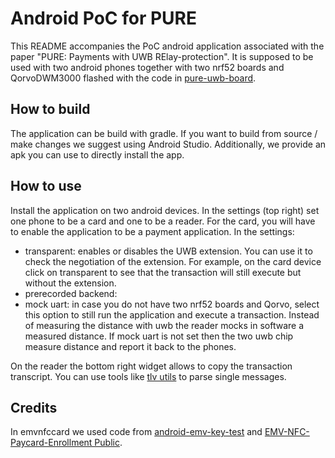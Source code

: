# Android PoC for PURE

This README accompanies the PoC android application associated with the paper "PURE: Payments with UWB RElay-protection".
It is supposed to be used with two android phones together with two nrf52 boards and QorvoDWM3000 flashed with the code in [pure-uwb-board](add-link).

## How to build
The application can be build with gradle. If you want to build from source / make changes we suggest using Android Studio. Additionally, we provide an apk you can use to directly install the app.

## How to use
Install the application on two android devices. In the settings (top right) set one phone to be a card and one to be a reader. For the card, you will have to enable the application to be a payment application.
In the settings: 
* transparent: enables or disables the UWB extension. You can use it to check the negotiation of the extension. For example, on the card device click on transparent to see that the transaction will still execute but without the extension.
* prerecorded backend:
* mock uart: in case you do not have two nrf52 boards and  Qorvo, select this option to still run the application and execute a transaction.
  Instead of measuring the distance with uwb the reader mocks in software a measured distance. If mock uart is not set then the two uwb chip measure distance and report it back to the phones.

On the reader the bottom right widget allows to copy the transaction transcript. You can use tools like [tlv utils](https://emvlab.org/tlvutils/) to parse single messages.

## Credits
In emvnfccard we used code from  [android-emv-key-test](https://github.com/johnzweng/android-emv-key-test/tree/master) and  [EMV-NFC-Paycard-Enrollment
Public](https://github.com/devnied/EMV-NFC-Paycard-Enrollment).

